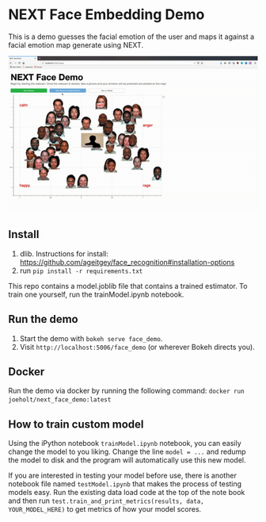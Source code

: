 
# NEXT Face Embedding Demo

This is a demo guesses the facial emotion of the user and maps it against a facial emotion map generate using NEXT.

![NEXT Demo Video](vids/next_face_demo.gif)

## Install

1. dlib. Instructions for install: https://github.com/ageitgey/face_recognition#installation-options
2. run `pip install -r requirements.txt`

This repo contains a model.joblib file that contains a trained estimator. To train one yourself, run the trainModel.ipynb notebook.

## Run the demo

1. Start the demo with `bokeh serve face_demo`.
2. Visit `http://localhost:5006/face_demo` (or wherever Bokeh directs you).

## Docker

Run the demo via docker by running the following command:
`docker run joeholt/next_face_demo:latest`

## How to train custom model
Using the iPython notebook `trainModel.ipynb` notebook, you can easily change the model to you liking. Change the line `model = ...` and redump the model to disk and the program will automatically use this new model.

If you are interested in testing your model before use, there is another notebook file named `testModel.ipynb` that makes the process of testing models easy. Run the existing data load code at the top of the note book and then run `test.train_and_print_metrics(results, data, YOUR_MODEL_HERE)` to get metrics of how your model scores.

